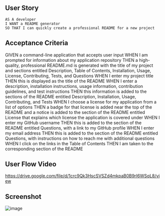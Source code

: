 ## User Story

```
AS A developer
I WANT a README generator
SO THAT I can quickly create a professional README for a new project
```


## Acceptance Criteria

GIVEN a command-line application that accepts user input
WHEN I am prompted for information about my application repository
THEN a high-quality, professional README.md is generated with the title of my project and sections entitled Description, Table of Contents, Installation, Usage, License, Contributing, Tests, and Questions
WHEN I enter my project title
THEN this is displayed as the title of the README
WHEN I enter a description, installation instructions, usage information, contribution guidelines, and test instructions
THEN this information is added to the sections of the README entitled Description, Installation, Usage, Contributing, and Tests
WHEN I choose a license for my application from a list of options
THEN a badge for that license is added near the top of the README and a notice is added to the section of the README entitled License that explains which license the application is covered under
WHEN I enter my GitHub username
THEN this is added to the section of the README entitled Questions, with a link to my GitHub profile
WHEN I enter my email address
THEN this is added to the section of the README entitled Questions, with instructions on how to reach me with additional questions
WHEN I click on the links in the Table of Contents
THEN I am taken to the corresponding section of the README



## User Flow Video
https://drive.google.com/file/d/1crc9Qk3HscSVSZd4mkpaB0B9rI6WSqL8/view

## Screenshot
![image](https://user-images.githubusercontent.com/108851005/190952773-010494e9-3ea0-40a3-8c7d-cdb1d2d08525.png)
